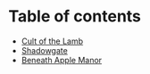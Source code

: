 # Table of contents

* [Cult of the Lamb](README.md)
* [Shadowgate](shadowgate.md)
* [Beneath Apple Manor](beneath-apple-manor.md)
